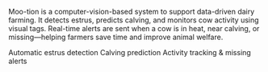 Moo-tion is a computer-vision-based system to support data-driven dairy farming. It detects estrus, predicts calving, and monitors cow activity using visual tags. Real-time alerts are sent when a cow is in heat, near calving, or missing—helping farmers save time and improve animal welfare.

Automatic estrus detection
Calving prediction
Activity tracking & missing alerts
